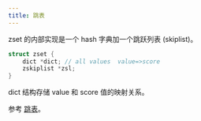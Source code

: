 ```yaml
---
title: 跳表
---
```


zset 的内部实现是一个 hash 字典加一个跳跃列表 (skiplist)。

```c
struct zset {
    dict *dict; // all values  value=>score
    zskiplist *zsl;
}
```

dict 结构存储 value 和 score 值的映射关系。

参考 [跳表](https://www.shipengqi.top/algorithm-learn/10_skip_list.html)。